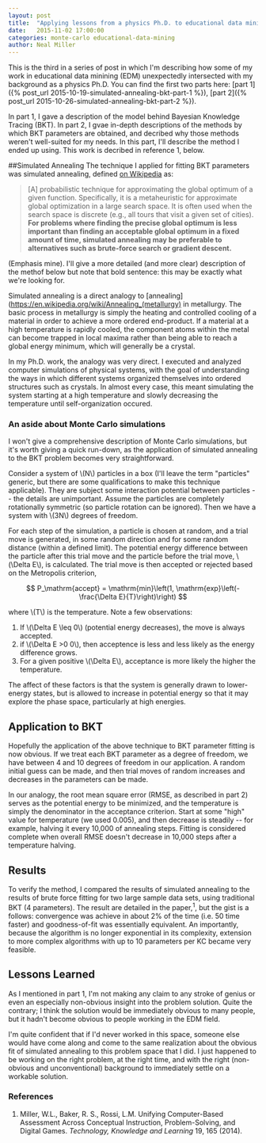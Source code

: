 ```yaml
---
layout: post
title:  "Applying lessons from a physics Ph.D. to educational data mining: part 3"
date:   2015-11-02 17:00:00
categories: monte-carlo educational-data-mining
author: Neal Miller
---
```

This is the third in a series of post in which I'm describing how some of my work in educational data minining (EDM) unexpectedly intersected with my background as a physics Ph.D.  You can find the first two parts here: [part 1]({% post_url 2015-10-19-simulated-annealing-bkt-part-1 %}), [part 2]({% post_url 2015-10-26-simulated-annealing-bkt-part-2 %}).

In part 1, I gave a description of the model behind Bayesian Knowledge Tracing (BKT).  In part 2, I gvae in-depth descriptions of the methods by which BKT parameters are obtained, and decribed why those methods weren't well-suited for my needs.  In this part, I'll describe the method I ended up using.  This work is decribed in reference 1, below.

##Simulated Annealing
The technique I applied for fitting BKT parameters was simulated annealing, defined [on Wikipedia](https://en.wikipedia.org/wiki/Simulated_annealing) as:
> [A] probabilistic technique for approximating the global optimum of a given function. Specifically, it is a metaheuristic for approximate global optimization in a large search space. It is often used when the search space is discrete (e.g., all tours that visit a given set of cities). **For problems where finding the precise global optimum is less important than finding an acceptable global optimum in a fixed amount of time, simulated annealing may be preferable to alternatives such as brute-force search or gradient descent.**

(Emphasis mine).  I'll give a more detailed (and more clear) description of the methof below but note that bold sentence: this may be exactly what we're looking for.

Simulated annealing is a direct analogy to [annealing](https://en.wikipedia.org/wiki/Annealing_(metallurgy) in metallurgy.  The basic process in metallurgy is simply the heating and controlled cooling of a material in order to achieve a more ordered end-product.  If a material at a high temperature is rapidly cooled, the component atoms within the metal can become trapped in local maxima rather than being able to reach a global energy minimum, which will generally be a crystal.

In my Ph.D. work, the analogy was very direct.  I executed and analyzed computer simulations of physical systems, with the goal of understanding the ways in which different systems organized themselves into ordered structures such as crystals.  In almost every case, this meant simulating the system starting at a high temperature and slowly decreasing the temperature until self-organization occured.

### An aside about Monte Carlo simulations
I won't give a comprehensive description of Monte Carlo simulations, but it's worth giving a quick run-down, as the application of simulated annealing to the BKT problem becomes very straightforward.

Consider a system of \\(N\\) particles in a box (I'll leave the term "particles" generic, but there are some qualifications to make this technique applicable).  They are subject some interaction potential between particles -- the details are unimportant.  Assume the particles are completely rotationally symmetric (so particle rotation can be ignored).  Then we have a system with \\(3N\\) degrees of freedom.

For each step of the simulation, a particle is chosen at random, and a trial move is generated, in some random direction and for some random distance (within a defined limit).  The potential energy difference between the particle after this trial move and the particle before the trial move, \\(\Delta E\\), is calculated.  The trial move is then accepted or rejected based on the Metropolis criterion,

$$
P_\mathrm{accept} = \mathrm{min}\left(1, \mathrm{exp}\left(-\frac{\Delta E}{T}\right)\right)
$$

where \\(T\\) is the temperature.  Note a few observations:

1. If \\(\Delta E \leq 0\\) (potential energy decreases), the move is always accepted.
2. if \\(\Delta E >0 0\\), then acceptence is less and less likely as the energy difference grows.
3. For a given positive \\(\Delta E\\), acceptance is more likely the higher the temperature.

The affect of these factors is that the system is generally drawn to lower-energy states, but is allowed to increase in potential energy so that it may explore the phase space, particularly at high energies.

## Application to BKT
Hopefully the application of the above technique to BKT parameter fitting is now obvious.  If we treat each BKT parameter as a degree of freedom, we have between 4 and 10 degrees of freedom in our application.  A random initial guess can be made, and then trial moves of random increases and decreases in the parameters can be made.

In our analogy, the root mean square error (RMSE, as described in part 2) serves as the potential energy to be minimized, and the temperature is simply the denominator in the acceptance criterion.  Start at some "high" value for temperature (we used 0.005), and then decrease is steadily -- for example, halving it every 10,000 of annealing steps.  Fitting is considered complete when overall RMSE doesn't decrease in 10,000 steps after a temperature halving.

## Results
To verify the method, I compared the results of simulated annealing to the results of brute force fitting for two large sample data sets, using traditional BKT (4 parameters).  The result are detailed in the paper,<sup>1</sup>, but the gist is a follows: convergence was achieve in about 2% of the time (i.e. 50 time faster) and goodness-of-fit was essentially equivalent.  An importantly, because the algorithm is no longer exponential in its complexity, extension to more complex algorithms with up to 10 parameters per KC became very feasible.

## Lessons Learned
As I mentioned in part 1, I'm not making any claim to any stroke of genius or even an especially non-obvious insight into the problem solution.  Quite the contrary; I think the solution would be immediately obvious to many people, but it hadn't become obvious to people working in the EDM field.

I'm quite confident that if I'd never worked in this space, someone else would have come along and come to the same realization about the obvious fit of simulated annealing to this problem space that I did.  I just happened to be working on the right problem, at the right time, and with the right (non-obvious and unconventional) background to immediately settle on a workable solution.

### References
1. Miller, W.L., Baker, R. S., Rossi, L.M. Unifying Computer-Based Assessment Across Conceptual Instruction, Problem-Solving, and Digital Games. *Technology, Knowledge and Learning* 19, 165 (2014).